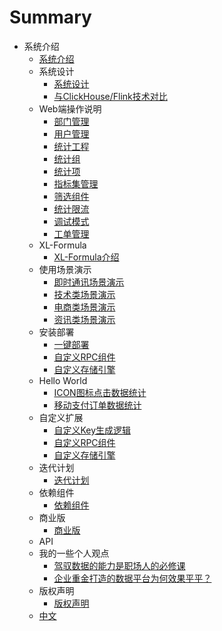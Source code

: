 # Summary
*  系统介绍
   * [系统介绍](项目介绍/系统介绍.md)
   *  系统设计
      * [系统设计](architecture/01.md)
      * [与ClickHouse/Flink技术对比](architecture/02.md)
   *  Web端操作说明
      * [部门管理](Web端操作说明/部门管理.md)
      * [用户管理](Web端操作说明/用户管理.md)
      * [统计工程](Web端操作说明/统计工程.md)
      * [统计组](Web端操作说明/统计组管理.md)
      * [统计项](Web端操作说明/统计项管理.md)
      * [指标集管理](Web端操作说明/指标集管理.md)
      * [筛选组件](Web端操作说明/筛选组件.md)
      * [统计限流](Web端操作说明/统计限流.md)
      * [调试模式](Web端操作说明/调试模式.md)
      * [工单管理](Web端操作说明/工单管理.md)
   *  XL-Formula
      * [XL-Formula介绍](XL-Formula/01.md)
   *  使用场景演示
      * [即时通讯场景演示](scene/01.md)
      * [技术类场景演示](scene/02.md)
      * [电商类场景演示](scene/03.md)
      * [资讯类场景演示](scene/04.md)
   *  安装部署
      * [一键部署](deploy/01.md)
      * [自定义RPC组件](deploy/02.md)
      * [自定义存储引擎](deploy/03.md)
   *  Hello World
      * [ICON图标点击数据统计](HelloWorld/01.md)
      * [移动支付订单数据统计](HelloWorld/02.md)
   *  自定义扩展
      * [自定义Key生成逻辑](extend/01.md)
      * [自定义RPC组件](extend/02.md)
      * [自定义存储引擎](extend/03.md)
   *  迭代计划
      * [迭代计划](迭代计划/迭代计划.md)
   *  依赖组件
      * [依赖组件](依赖组件/依赖组件.md)
   *  商业版
      * [商业版](商业版/商业版.md)
   *  API
   *  我的一些个人观点
      * [驾驭数据的能力是职场人的必修课](opinion/01.md)
      * [企业重金打造的数据平台为何效果平平？](opinion/02.md)
   *  版权声明
      * [版权声明](copyright/01.md)
   *  [中文](http://43.128.112.109:4000/zh/)
      